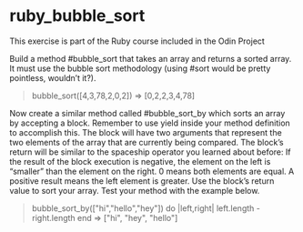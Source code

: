 # ruby_bubble_sort

This exercise is part of the Ruby course included in the Odin Project



Build a method #bubble_sort that takes an array and returns a sorted array. 
It must use the bubble sort methodology (using #sort would be pretty pointless, wouldn’t it?).

> bubble_sort([4,3,78,2,0,2])
=> [0,2,2,3,4,78]

Now create a similar method called #bubble_sort_by which sorts an array by accepting a block. 
Remember to use yield inside your method definition to accomplish this. 
The block will have two arguments that represent the two elements of the array that are currently being compared. 
The block’s return will be similar to the spaceship operator you learned about before: 
If the result of the block execution is negative, the element on the left is “smaller” than the element on the right. 
0 means both elements are equal. A positive result means the left element is greater. 
Use the block’s return value to sort your array. Test your method with the example below.

> bubble_sort_by(["hi","hello","hey"]) do |left,right|
>   left.length - right.length
> end
=> ["hi", "hey", "hello"]

